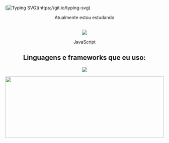 [![Typing SVG](https://readme-typing-svg.herokuapp.com/?color=fff&size=35&center=true&vCenter=true&width=1000&lines=Olá+👋;+MEU+NOME+É+ÉVERTON+CORDEIRO;SEJA+BEM+VINDO!)](https://git.io/typing-svg)

<div align="center">
  <div>
   Atualmente estou estudando 
    <div> <br/> </div>
    <div> 
      <p  align="center">
       <img src="https://skillicons.dev/icons?i=javascript" />
      </p>
        <p> JavaScript </p> 
    </div>
  </div>
  
  
 

##

<div align="center"> 
  <h2 align="center"> 
    Linguagens e frameworks que eu uso: 
  </h2>
  <p align="between">
    <img src="https://skillicons.dev/icons?i=html,css,javascript,tailwind,bootstrap,react,git,python" /> 
  </p>
  
  <img width="100%" height="195px" src="https://github-readme-stats.vercel.app/api/top-langs/?username=evertoncordeiro1994&layout=compact&hide_border=true&title_color=fff&text_color=ff91a4&bg_color=0d1117" />
</div>
  
